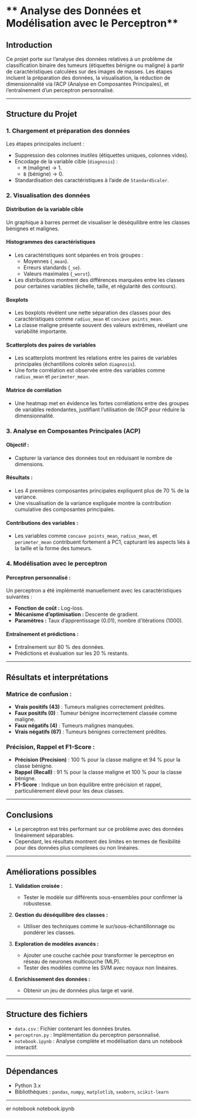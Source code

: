 # ** Analyse des Données et Modélisation avec le Perceptron**

## **Introduction**

Ce projet porte sur l’analyse des données relatives à un problème de classification binaire des tumeurs (étiquettes bénigne ou maligne) à partir de caractéristiques calculées sur des images de masses. Les étapes incluent la préparation des données, la visualisation, la réduction de dimensionnalité via l’ACP (Analyse en Composantes Principales), et l’entraînement d’un perceptron personnalisé.

---

## **Structure du Projet**

### **1. Chargement et préparation des données**

Les étapes principales incluent :

- Suppression des colonnes inutiles (étiquettes uniques, colonnes vides).
- Encodage de la variable cible (`diagnosis`) :
  - `M` (maligne) → 1.
  - `B` (bénigne) → 0.
- Standardisation des caractéristiques à l’aide de `StandardScaler`.

### **2. Visualisation des données**

#### **Distribution de la variable cible**

Un graphique à barres permet de visualiser le déséquilibre entre les classes bénignes et malignes.

#### **Histogrammes des caractéristiques**

- Les caractéristiques sont séparées en trois groupes :
  - Moyennes (`_mean`).
  - Erreurs standards (`_se`).
  - Valeurs maximales (`_worst`).
- Les distributions montrent des différences marquées entre les classes pour certaines variables (échelle, taille, et régularité des contours).

#### **Boxplots**

- Les boxplots révèlent une nette séparation des classes pour des caractéristiques comme `radius_mean` et `concave points_mean`.
- La classe maligne présente souvent des valeurs extrêmes, révélant une variabilité importante.

#### **Scatterplots des paires de variables**

- Les scatterplots montrent les relations entre les paires de variables principales (échantillons colorés selon `diagnosis`).
- Une forte corrélation est observée entre des variables comme `radius_mean` et `perimeter_mean`.

#### **Matrice de corrélation**

- Une heatmap met en évidence les fortes corrélations entre des groupes de variables redondantes, justifiant l’utilisation de l’ACP pour réduire la dimensionnalité.

### **3. Analyse en Composantes Principales (ACP)**

#### **Objectif :**

- Capturer la variance des données tout en réduisant le nombre de dimensions.

#### **Résultats :**

- Les 4 premières composantes principales expliquent plus de 70 % de la variance.
- Une visualisation de la variance expliquée montre la contribution cumulative des composantes principales.

#### **Contributions des variables :**

- Les variables comme `concave points_mean`, `radius_mean`, et `perimeter_mean` contribuent fortement à PC1, capturant les aspects liés à la taille et la forme des tumeurs.

### **4. Modélisation avec le perceptron**

#### **Perceptron personnalisé :**

Un perceptron a été implémenté manuellement avec les caractéristiques suivantes :

- **Fonction de coût :** Log-loss.
- **Mécanisme d’optimisation :** Descente de gradient.
- **Paramètres :** Taux d’apprentissage (0.01), nombre d’itérations (1000).

#### **Entraînement et prédictions :**

- Entraînement sur 80 % des données.
- Prédictions et évaluation sur les 20 % restants.

---

## **Résultats et interprétations**

### **Matrice de confusion :**

- **Vrais positifs (43)** : Tumeurs malignes correctement prédites.
- **Faux positifs (0)** : Tumeur bénigne incorrectement classée comme maligne.
- **Faux négatifs (4)** : Tumeurs malignes manquées.
- **Vrais négatifs (67)** : Tumeurs bénignes correctement prédites.

### **Précision, Rappel et F1-Score :**

- **Précision (Precision)** : 100 % pour la classe maligne et 94 % pour la classe bénigne.
- **Rappel (Recall)** : 91 % pour la classe maligne et 100 % pour la classe bénigne.
- **F1-Score** : Indique un bon équilibre entre précision et rappel, particulièrement élevé pour les deux classes.

---

## **Conclusions**

- Le perceptron est très performant sur ce problème avec des données linéairement séparables.
- Cependant, les résultats montrent des limites en termes de flexibilité pour des données plus complexes ou non linéaires.

---

## **Améliorations possibles**

1. **Validation croisée :**

   - Tester le modèle sur différents sous-ensembles pour confirmer la robustesse.

2. **Gestion du déséquilibre des classes :**

   - Utiliser des techniques comme le sur/sous-échantillonnage ou pondérer les classes.

3. **Exploration de modèles avancés :**

   - Ajouter une couche cachée pour transformer le perceptron en réseau de neurones multicouche (MLP).
   - Tester des modèles comme les SVM avec noyaux non linéaires.

4. **Enrichissement des données :**

   - Obtenir un jeu de données plus large et varié.

---

## **Structure des fichiers**

- `data.csv` : Fichier contenant les données brutes.
- `perceptron.py` : Implémentation du perceptron personnalisé.
- `notebook.ipynb` : Analyse complète et modélisation dans un notebook interactif.

---

## **Dépendances**

- Python 3.x
- Bibliothèques : `pandas`, `numpy`, `matplotlib`, `seaborn`, `scikit-learn`

---

er notebook notebook.ipynb
   ```
